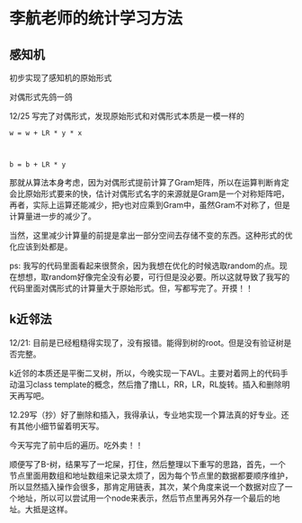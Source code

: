# 李航老师的统计学习方法



## 感知机

初步实现了感知机的原始形式

对偶形式先鸽一鸽

12/25 写完了对偶形式，发现原始形式和对偶形式本质是一模一样的

<code>w = w + LR * y * x

b  = b + LR * y</code>

那就从算法本身考虑，因为对偶形式提前计算了Gram矩阵，所以在运算判断肯定会比原始形式要来的快，估计对偶形式名字的来源就是Gram是一个对称矩阵吧，再者，实际上运算还能减少，把y也对应乘到Gram中，虽然Gram不对称了，但是计算量进一步的减少了。

当然，这里减少计算量的前提是拿出一部分空间去存储不变的东西。这种形式的优化应该到处都是。

ps: 我写的代码里面看起来很赘余，因为我想在优化的时候选取random的点。现在想想，取random好像完全没有必要，可行但是没必要。所以这就导致了我写的代码里面对偶形式的计算量大于原始形式。但，写都写完了。开摸！！



## k近邻法

12/21: 目前是已经粗糙得实现了，没有报错。能得到树的root。但是没有验证树是否完整。

k近邻的本质还是平衡二叉树，所以，今晚实现一下AVL。主要对着网上的代码手动温习class template的概念，然后撸了撸LL，RR，LR，RL旋转。插入和删除明天再写吧。

12.29写（抄）好了删除和插入，我得承认，专业地实现一个算法真的好专业。还有其他小细节留着明天写。

今天写完了前中后的遍历。吃外卖！！

顺便写了B-树，结果写了一坨屎，打住，然后整理以下重写的思路，首先，一个节点里面用数组和地址数组来记录太烦了，因为每个节点里的数据都要顺序维护，所以显然插入操作会很多，那肯定用链表，其次，某个角度来说一个数据对应了一个地址，所以可以尝试用一个node来表示，然后节点里再另外存一个最后的地址。大抵是这样。
